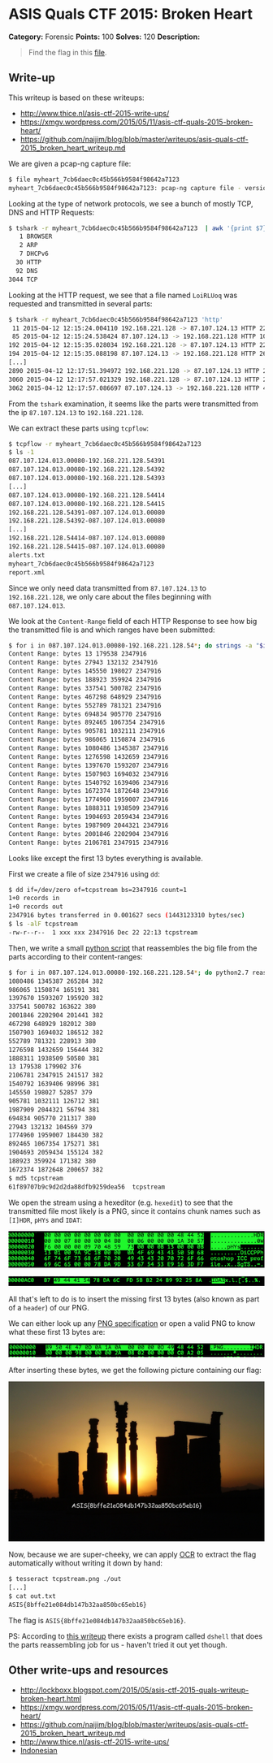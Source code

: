 # ASIS Quals CTF 2015: Broken Heart

**Category:** Forensic
**Points:** 100
**Solves:** 120
**Description:**

> Find the flag in this [file](http://tasks.asis-ctf.ir/myheart_7cb6daec0c45b566b9584f98642a7123).

## Write-up

This writeup is based on these writeups:

* <http://www.thice.nl/asis-ctf-2015-write-ups/>
* <https://xmgv.wordpress.com/2015/05/11/asis-ctf-quals-2015-broken-heart/>
* <https://github.com/naijim/blog/blob/master/writeups/asis-quals-ctf-2015_broken_heart_writeup.md>

We are given a pcap-ng capture file:

```bash
$ file myheart_7cb6daec0c45b566b9584f98642a7123
myheart_7cb6daec0c45b566b9584f98642a7123: pcap-ng capture file - version 1.0
```

Looking at the type of network protocols, we see a bunch of mostly TCP, DNS and HTTP Requests:

```bash
$ tshark -r myheart_7cb6daec0c45b566b9584f98642a7123  | awk '{print $7}' | sort | uniq -c | sort -n
   1 BROWSER
   2 ARP
   7 DHCPv6
  30 HTTP
  92 DNS
3044 TCP
```

Looking at the HTTP request, we see that a file named `LoiRLUoq` was requested and transmitted in several parts:

```bash
$ tshark -r myheart_7cb6daec0c45b566b9584f98642a7123 'http'
 11 2015-04-12 12:15:24.004110 192.168.221.128 -> 87.107.124.13 HTTP 226 GET /LoiRLUoq HTTP/1.1 
 85 2015-04-12 12:15:24.538424 87.107.124.13 -> 192.168.221.128 HTTP 10358 Continuation
192 2015-04-12 12:15:35.028034 192.168.221.128 -> 87.107.124.13 HTTP 225 GET /LoiRLUoq HTTP/1.1 
194 2015-04-12 12:15:35.088198 87.107.124.13 -> 192.168.221.128 HTTP 2630 HTTP/1.1 206 Partial Content  (application/octet-stream)
[...]
2890 2015-04-12 12:17:51.394972 192.168.221.128 -> 87.107.124.13 HTTP 224 GET /LoiRLUoq HTTP/1.1 
3060 2015-04-12 12:17:57.021329 192.168.221.128 -> 87.107.124.13 HTTP 226 GET /LoiRLUoq HTTP/1.1 
3062 2015-04-12 12:17:57.086697 87.107.124.13 -> 192.168.221.128 HTTP 4155 HTTP/1.1 206 Partial Content  (application/octet-stream)
```

From the `tshark` examination, it seems like the parts were transmitted from the ip `87.107.124.13` to `192.168.221.128`.

We can extract these parts using `tcpflow`:

```bash
$ tcpflow -r myheart_7cb6daec0c45b566b9584f98642a7123
$ ls -1
087.107.124.013.00080-192.168.221.128.54391
087.107.124.013.00080-192.168.221.128.54392
087.107.124.013.00080-192.168.221.128.54393
[...]
087.107.124.013.00080-192.168.221.128.54414
087.107.124.013.00080-192.168.221.128.54415
192.168.221.128.54391-087.107.124.013.00080
192.168.221.128.54392-087.107.124.013.00080
[...]
192.168.221.128.54414-087.107.124.013.00080
192.168.221.128.54415-087.107.124.013.00080
alerts.txt
myheart_7cb6daec0c45b566b9584f98642a7123
report.xml
```

Since we only need data transmitted from `87.107.124.13` to `192.168.221.128`, we only care about the files beginning with `087.107.124.013`.

We look at the `Content-Range` field of each HTTP Response to see how big the transmitted file is and which ranges have been submitted:

```bash
$ for i in 087.107.124.013.00080-192.168.221.128.54*; do strings -a "$i" | grep "Content-Range"; done | tr '/-' ' ' | sort -nk4
Content Range: bytes 13 179538 2347916
Content Range: bytes 27943 132132 2347916
Content Range: bytes 145550 198027 2347916
Content Range: bytes 188923 359924 2347916
Content Range: bytes 337541 500782 2347916
Content Range: bytes 467298 648929 2347916
Content Range: bytes 552789 781321 2347916
Content Range: bytes 694834 905770 2347916
Content Range: bytes 892465 1067354 2347916
Content Range: bytes 905781 1032111 2347916
Content Range: bytes 986065 1150874 2347916
Content Range: bytes 1080486 1345387 2347916
Content Range: bytes 1276598 1432659 2347916
Content Range: bytes 1397670 1593207 2347916
Content Range: bytes 1507903 1694032 2347916
Content Range: bytes 1540792 1639406 2347916
Content Range: bytes 1672374 1872648 2347916
Content Range: bytes 1774960 1959007 2347916
Content Range: bytes 1888311 1938509 2347916
Content Range: bytes 1904693 2059434 2347916
Content Range: bytes 1987909 2044321 2347916
Content Range: bytes 2001846 2202904 2347916
Content Range: bytes 2106781 2347915 2347916
```

Looks like except the first 13 bytes everything is available.

First we create a file of size `2347916` using `dd`:

```bash
$ dd if=/dev/zero of=tcpstream bs=2347916 count=1
1+0 records in
1+0 records out
2347916 bytes transferred in 0.001627 secs (1443123310 bytes/sec)
$ ls -alF tcpstream
-rw-r--r--  1 xxx xxx 2347916 Dec 22 22:13 tcpstream
```

Then, we write a small [python script](./reassembler.py) that reassembles the big file from the parts according to their content-ranges:

```bash
$ for i in 087.107.124.013.00080-192.168.221.128.54*; do python2.7 reassembler.py "$i" tcpstream; done
1080486 1345387 265284 382
986065 1150874 165191 381
1397670 1593207 195920 382
337541 500782 163622 380
2001846 2202904 201441 382
467298 648929 182012 380
1507903 1694032 186512 382
552789 781321 228913 380
1276598 1432659 156444 382
1888311 1938509 50580 381
13 179538 179902 376
2106781 2347915 241517 382
1540792 1639406 98996 381
145550 198027 52857 379
905781 1032111 126712 381
1987909 2044321 56794 381
694834 905770 211317 380
27943 132132 104569 379
1774960 1959007 184430 382
892465 1067354 175271 381
1904693 2059434 155124 382
188923 359924 171382 380
1672374 1872648 200657 382
$ md5 tcpstream
61f89707b9c9d2d2da88dfb9259dea56  tcpstream
```

We open the stream using a hexeditor (e.g. `hexedit`) to see that the transmitted file most likely is a PNG, since it contains chunk names such as `[I]HDR`, `pHYs` and `IDAT`:

![](./other-chunks.png)

![](./idat-chunk.png)

All that's left to do is to insert the missing first 13 bytes (also known as part of a `header`) of our PNG.

We can either look up any [PNG specification](http://www.w3.org/TR/PNG/#5DataRep) or open a valid PNG to know what these first 13 bytes are:

![](png-header.png)

After inserting these bytes, we get the following picture containing our flag:

![](tcpstream.png)

Now, because we are super-cheeky, we can apply [OCR](https://en.wikipedia.org/wiki/Optical_character_recognition) to extract the flag automatically without writing it down by hand:

```bash
$ tesseract tcpstream.png ./out
[...]
$ cat out.txt
ASIS{8bffe21e084db147b32aa850bc65eb16}
```

The flag is `ASIS{8bffe21e084db147b32aa850bc65eb16}`.

PS: According to [this writeup](https://github.com/naijim/blog/blob/master/writeups/asis-quals-ctf-2015_broken_heart_writeup.md) there exists a program called `dshell` that does the parts reassembling job for us - haven't tried it out yet though.

## Other write-ups and resources

* <http://lockboxx.blogspot.com/2015/05/asis-ctf-2015-quals-writeup-broken-heart.html>
* <https://xmgv.wordpress.com/2015/05/11/asis-ctf-quals-2015-broken-heart/>
* <https://github.com/naijim/blog/blob/master/writeups/asis-quals-ctf-2015_broken_heart_writeup.md>
* <http://www.thice.nl/asis-ctf-2015-write-ups/>
* [Indonesian](https://github.com/rentjongteam/write-ups-2015/tree/master/asis-quals-2015/broken-heart)
